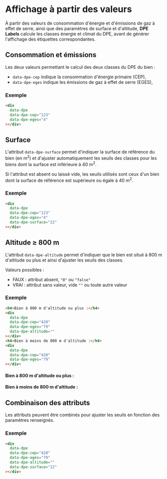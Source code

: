 <script setup>
  import { onMounted } from 'vue';
  
  onMounted(() => {
    import('../../lib').then(({ dpeLabels }) => {
        dpeLabels();
    })
  });
</script>

# Affichage à partir des valeurs

À partir des valeurs de consommation d'énergie et d'émissions de gaz à effet de serre, ainsi que des
paramètres de surface et d'altitude, **DPE Labels** calcule les classes énergie et climat du DPE,
avant de générer l'affichage des étiquettes correspondantes.

## Consommation et émissions

Les deux valeurs permettant le calcul des deux classes du DPE du bien&nbsp;:

- `data-dpe-cep` indique la consommation d'énergie primaire (CEP),
- `data-dpe-eges` indique les émissions de gaz à effet de serre (EGES),

### Exemple

```html
<div
  data-dpe
  data-dpe-cep="123"
  data-dpe-eges="4"
></div>
```

<HtmlExampleBlock>
    <div
      data-dpe
      data-dpe-cep="123"
      data-dpe-eges="4"
    ></div>
</HtmlExampleBlock>

## Surface

L'attribut `data-dpe-surface` permet d'indiquer la surface de référence du bien (en m<sup>2</sup>)
et d'ajuster automatiquement les seuils des classes pour les biens dont la surface est inférieure à
40 m<sup>2</sup>.

Si l'attribut est absent ou laissé vide, les seuils utilisés sont ceux d'un bien dont la surface de
référence est supérieure ou égale à 40 m<sup>2</sup>.

### Exemple

```html
<div
  data-dpe
  data-dpe-cep="123"
  data-dpe-eges="4"
  data-dpe-surface="22"
></div>
```

<HtmlExampleBlock>
    <div
      data-dpe
      data-dpe-cep="123"
      data-dpe-eges="4"
      data-dpe-surface="22"
    ></div>
</HtmlExampleBlock>

## Altitude ≥ 800 m

L'attribut `data-dpe-altitude` permet d'indiquer que le bien est situé à 800 m d'altitude ou plus et
ainsi d'ajuster les seuils des classes.

Valeurs possibles&nbsp;:

- FAUX : attribut absent, `"0"` ou `"false"`
- VRAI : attribut sans valeur, vide `""` ou toute autre valeur

### Exemple

```html
<h4>Bien à 800 m d'altitude ou plus :</h4>
<div
  data-dpe
  data-dpe-cep="420"
  data-dpe-eges="79"
  data-dpe-altitude=""
></div>
<h4>Bien à moins de 800 m d'altitude :</h4>
<div
  data-dpe
  data-dpe-cep="420"
  data-dpe-eges="79"
></div>
```

<HtmlExampleBlock>
    <h4>Bien à 800 m d'altitude ou plus :</h4>
    <div
      data-dpe
      data-dpe-cep="420"
      data-dpe-eges="79"
      data-dpe-altitude=""
    ></div>
    <h4>Bien à moins de 800 m d'altitude :</h4>
    <div
      data-dpe
      data-dpe-cep="420"
      data-dpe-eges="79"
    ></div>
</HtmlExampleBlock>

## Combinaison des attributs

Les attributs peuvent être combinés pour ajuster les seuils en fonction des paramètres renseignés.

### Exemple

```html
<div
  data-dpe
  data-dpe-cep="420"
  data-dpe-eges="79"
  data-dpe-altitude=""
  data-dpe-surface="22"
></div>
```

<HtmlExampleBlock>
    <div
      data-dpe
      data-dpe-cep="420"
      data-dpe-eges="79"
      data-dpe-altitude
      data-dpe-surface="22"
    ></div>
</HtmlExampleBlock>
